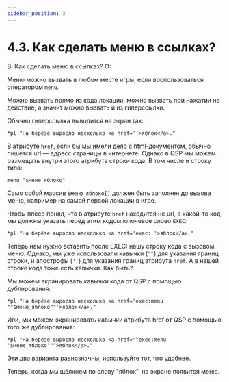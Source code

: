 ```yaml
---
sidebar_position: 3
---
```


# 4.3. Как сделать меню в ссылках?
<!-- [:faq_04_03] -->
В: Как сделать меню в ссылках?
О:

Меню можно вызвать в любом месте игры, если воспользоваться оператором `menu`.

Можно вызвать прямо из кода локации, можно вызвать при нажатии на действие, а значит можно вызвать и из гиперссылки.

Обычно гиперссылка выводится на экран так:
```qsp
*pl "На берёзе выросло несколько <a href=''>яблок</a>."
```
В атрибуте `href`, если бы мы имели дело с html-документом, обычно пишется url — адресс страницы в интернете. Однако в QSP мы можем размещать внутри этого атрибута строки кода. В том числе и строку типа:
```qsp
menu "$меню_яблоко"
```
Само собой массив `$меню_яблоко[]` должен быть заполнен до вызова меню, например на самой первой локации в игре.

Чтобы плеер понял, что в атрибуте `href` находится не url, а какой-то код, мы должны указать перед этим кодом ключевое слово `EXEC`:
```qsp
*pl "На берёзе выросло несколько <a href='exec: '>яблок</a>."
```
Теперь нам нужно вставить после EXEC: нашу строку кода с вызовом меню. Однако, мы уже использовали кавычки (`""`) для указания границ строки, и апострофы (`''`) для указания границ атрибута `href`. А в нашей строке кода тоже есть кавычки. Как быть?

Мы можем экранировать кавычки кода от QSP с помощью дублирования:
```qsp
*pl "На берёзе выросло несколько <a href='exec:menu ""$меню_яблоко""'>яблок</a>."
```
Или, мы можем экранировать кавычки атрибута href от QSP с помощью того же дублирования:
```qsp
*pl "На берёзе выросло несколько <a href=""exec:menu '$меню_яблоко'"">яблок</a>."
```
Эти два варианта равнозначны, используйте тот, что удобнее.

Теперь, когда мы щёлкнем по слову "яблок", на экране появится меню.
